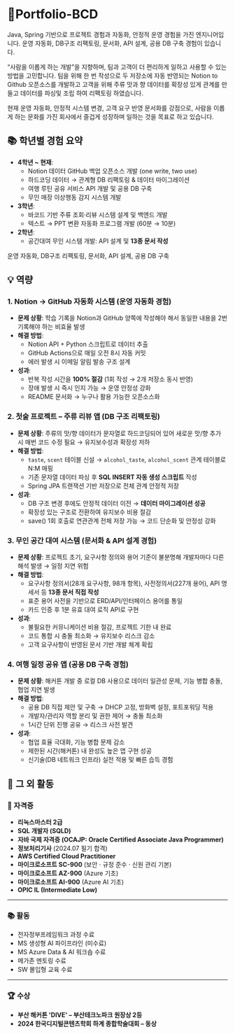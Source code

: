 # 👤Portfolio-BCD 
Java, Spring 기반으로 프로젝트 경험과 자동화, 안정적 운영 경험을 가진 엔지니어입니다. 운영 자동화, DB구조 리팩토링, 문서화, API 설계, 공용 DB 구축 경험이 있습니다.

“사람을 이롭게 하는 개발”을 지향하며, 팀과 고객이 더 편리하게 일하고 사용할 수 있는 방법을 고민합니다. 팀을 위해 한 번 작성으로 두 저장소에 자동 반영되는 Notion to Github 오픈소스를 개발하고 고객을 위해 주류 맛과 향 데이터를 확장성 있게 관계를 만들고 데이터를 파싱및 조립 하여 리팩토링 하였습니다.

현재 운영 자동화, 안정적 시스템 변경, 고객 요구 반영 문서화를 강점으로, 사람을 이롭게 하는 문화를 가진 회사에서 즐겁게 성장하며 일하는 것을 목표로 하고 있습니다.

## 📚 학년별 경험 요약

- **4학년 ~ 현재**:
    - Notion 데이터 GitHub 백업 오픈소스 개발 (one write, two use)
    - 하드코딩 데이터 → 관계형 DB 리팩토링 & 데이터 마이그레이션
    - 여행 루틴 공유 서비스 API 개발 및 공용 DB 구축
    - 무인 매장 이상행동 감지 시스템 개발
- **3학년**:
    - 바코드 기반 주류 조회·리뷰 시스템 설계 및 백엔드 개발
    - 텍스트 → PPT 변환 자동화 프로그램 개발 (60분 → 10분)
- **2학년**:
    - 공간대여 무인 시스템 개발: API 설계 및 **13종 문서 작성**

운영 자동화, DB구조 리팩토링, 문서화, API 설계, 공용 DB 구축



## 💡 역량

### 1. Notion → GitHub 자동화 시스템 (운영 자동화 경험)

- **문제 상황**: 학습 기록을 Notion과 GitHub 양쪽에 작성해야 해서 동일한 내용을 2번 기록해야 하는 비효율 발생
- **해결 방법**:
    - Notion API + Python 스크립트로 데이터 추출
    - GitHub Actions으로 매일 오전 8시 자동 커밋
    - 에러 발생 시 이메일 알림 발송 구조 설계
- **성과**:
    - 반복 작성 시간을 **100% 절감** (1회 작성 → 2개 저장소 동시 반영)
    - 장애 발생 시 즉시 인지 가능 → 운영 안정성 강화
    - README 문서화 → 누구나 활용 가능한 오픈소스화



### 2. 첫술 프로젝트 – 주류 리뷰 앱 (DB 구조 리팩토링)

- **문제 상황**: 주류의 맛/향 데이터가 문자열로 하드코딩되어 있어 새로운 맛/향 추가 시 매번 코드 수정 필요 → 유지보수성과 확장성 저하
- **해결 방법**:
    - `taste`, `scent` 테이블 신설 → `alcohol_taste`, `alcohol_scent` 관계 테이블로 N:M 매핑
    - 기존 문자열 데이터 파싱 후 **SQL INSERT 자동 생성 스크립트** 작성
    - Spring JPA 트랜잭션 기반 저장으로 전체 관계 안정적 저장
- **성과**:
    - DB 구조 변경 후에도 안정적 데이터 이전 → **데이터 마이그레이션 성공**
    - 확장성 있는 구조로 전환하여 유지보수 비용 절감
    - save() 1회 호출로 연관관계 전체 저장 가능 → 코드 단순화 및 안정성 강화



### 3. 무인 공간 대여 시스템 (문서화 & API 설계 경험)

- **문제 상황**: 프로젝트 초기, 요구사항 정의와 용어 기준이 불분명해 개발자마다 다른 해석 발생 → 일정 지연 위험
- **해결 방법**:
    - 요구사항 정의서(28개 요구사항, 98개 항목), 사전정의서(227개 용어), API 명세서 등 **13종 문서 직접 작성**
    - 표준 용어 사전을 기반으로 ERD/API/인터페이스 용어를 통일
    - 카드 인증 후 1분 유효 대여 로직 API로 구현
- **성과**:
    - 불필요한 커뮤니케이션 비용 절감, 프로젝트 기한 내 완료
    - 코드 통합 시 충돌 최소화 → 유지보수 리스크 감소
    - 고객 요구사항이 반영된 문서 기반 개발 체계 확립



### 4. 여행 일정 공유 앱 (공용 DB 구축 경험)

- **문제 상황**: 해커톤 개발 중 로컬 DB 사용으로 데이터 일관성 문제, 기능 병합 충돌, 협업 지연 발생
- **해결 방법**:
    - 공용 DB 직접 제안 및 구축 → DHCP 고정, 방화벽 설정, 포트포워딩 적용
    - 개발자/관리자 역할 분리 및 권한 제어 → 충돌 최소화
    - 1시간 단위 진행 공유 → 리스크 사전 발견
- **성과**:
    - 협업 효율 극대화, 기능 병합 문제 감소
    - 제한된 시간(해커톤) 내 완성도 높은 앱 구현 성공
    - 신기술(DB 네트워크 인프라) 실전 적용 및 빠른 습득 경험

## 🎯 그 외 활동

### 📜 자격증
- **리눅스마스터 2급**
- **SQL 개발자 (SQLD)**
- **자바 국제 자격증 (OCAJP: Oracle Certified Associate Java Programmer)**
- **정보처리기사** (2024.07 필기 합격)
- **AWS Certified Cloud Practitioner**
- **마이크로소프트 SC-900** (보안 · 규정 준수 · 신원 관리 기본)
- **마이크로소프트 AZ-900** (Azure 기초)
- **마이크로소프트 AI-900** (Azure AI 기초)
- **OPIC IL (Intermediate Low)**

---

### 📚 활동
- 전자정부프레임워크 과정 수료
- MS 생성형 AI 파이프라인 (미수료)
- MS Azure Data & AI 워크숍 수료
- 메가존 멘토링 수료
- SW 몰입형 교육 수료

---

### 🏆 수상
- **부산 해커톤 'DIVE' – 부산테크노파크 원장상 2등**
- **2024 한국디지털콘텐츠학회 하계 종합학술대회 – 동상**
